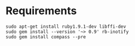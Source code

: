 # Requirements
    sudo apt-get install ruby1.9.1-dev libffi-dev
    sudo gem install --version '~> 0.9' rb-inotify
    sudo gem install compass --pre
